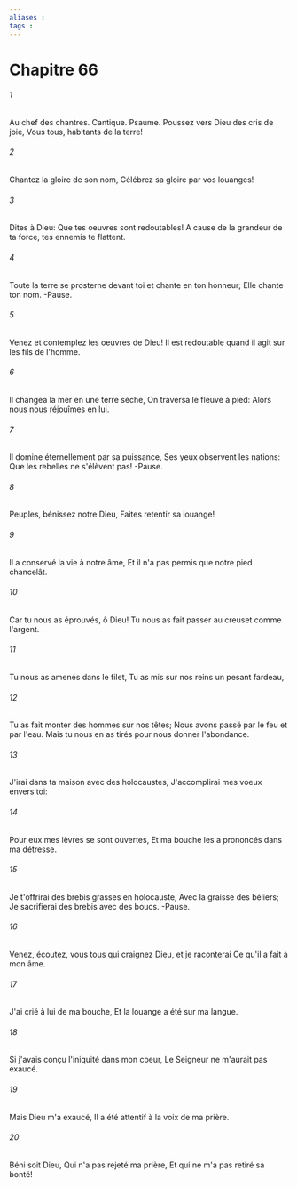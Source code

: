 ```yaml
---
aliases : 
tags : 
---
```


# Chapitre 66

###### 1
Au chef des chantres. Cantique. Psaume. Poussez vers Dieu des cris de joie, Vous tous, habitants de la terre!
###### 2
Chantez la gloire de son nom, Célébrez sa gloire par vos louanges!
###### 3
Dites à Dieu: Que tes oeuvres sont redoutables! A cause de la grandeur de ta force, tes ennemis te flattent.
###### 4
Toute la terre se prosterne devant toi et chante en ton honneur; Elle chante ton nom. -Pause.
###### 5
Venez et contemplez les oeuvres de Dieu! Il est redoutable quand il agit sur les fils de l'homme.
###### 6
Il changea la mer en une terre sèche, On traversa le fleuve à pied: Alors nous nous réjouîmes en lui.
###### 7
Il domine éternellement par sa puissance, Ses yeux observent les nations: Que les rebelles ne s'élèvent pas! -Pause.
###### 8
Peuples, bénissez notre Dieu, Faites retentir sa louange!
###### 9
Il a conservé la vie à notre âme, Et il n'a pas permis que notre pied chancelât.
###### 10
Car tu nous as éprouvés, ô Dieu! Tu nous as fait passer au creuset comme l'argent.
###### 11
Tu nous as amenés dans le filet, Tu as mis sur nos reins un pesant fardeau,
###### 12
Tu as fait monter des hommes sur nos têtes; Nous avons passé par le feu et par l'eau. Mais tu nous en as tirés pour nous donner l'abondance.
###### 13
J'irai dans ta maison avec des holocaustes, J'accomplirai mes voeux envers toi:
###### 14
Pour eux mes lèvres se sont ouvertes, Et ma bouche les a prononcés dans ma détresse.
###### 15
Je t'offrirai des brebis grasses en holocauste, Avec la graisse des béliers; Je sacrifierai des brebis avec des boucs. -Pause.
###### 16
Venez, écoutez, vous tous qui craignez Dieu, et je raconterai Ce qu'il a fait à mon âme.
###### 17
J'ai crié à lui de ma bouche, Et la louange a été sur ma langue.
###### 18
Si j'avais conçu l'iniquité dans mon coeur, Le Seigneur ne m'aurait pas exaucé.
###### 19
Mais Dieu m'a exaucé, Il a été attentif à la voix de ma prière.
###### 20
Béni soit Dieu, Qui n'a pas rejeté ma prière, Et qui ne m'a pas retiré sa bonté!
